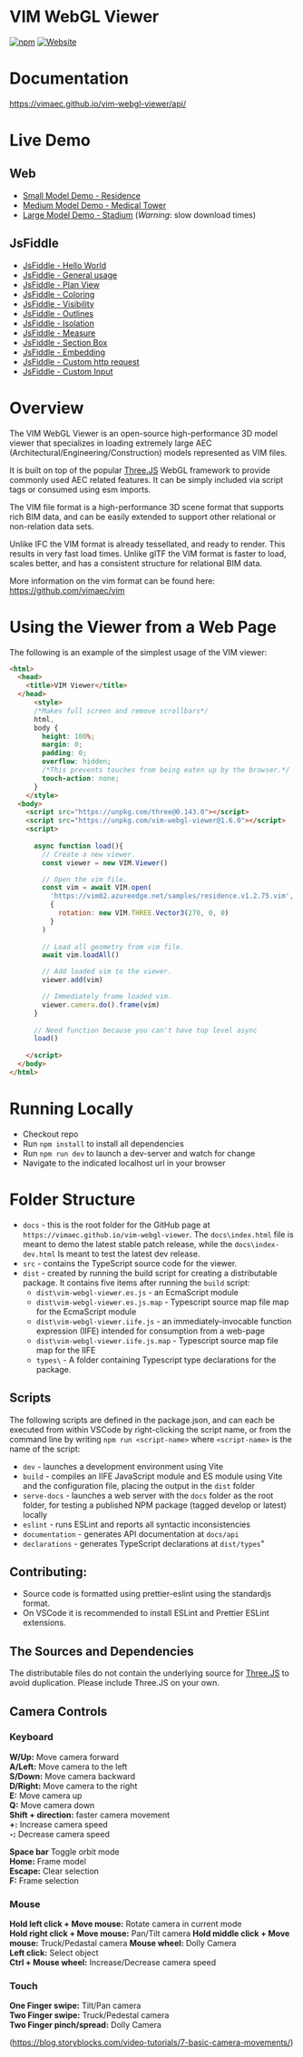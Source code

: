 # VIM WebGL Viewer

[![npm](https://img.shields.io/npm/v/vim-webgl-viewer)](https://npmjs.com/package/vim-webgl-viewer)
[![Website](https://img.shields.io/website?url=https%3A%2F%2Fvimaec.github.io%2Fvim-webgl-viewer)](https://vimaec.github.io/vim-webgl-viewer/)

# Documentation

https://vimaec.github.io/vim-webgl-viewer/api/

# Live Demo

## Web
- [Small Model Demo - Residence](https://vimaec.github.io/vim-webgl-viewer)
- [Medium Model Demo - Medical Tower](https://vimaec.github.io/vim-webgl-viewer?vim=https://vim02.azureedge.net/samples/skanska.vim)
- [Large Model Demo - Stadium](https://vimaec.github.io/vim-webgl-viewer?vim=https://vim02.azureedge.net/samples/stadium.vim) (_Warning_: slow download times)

## JsFiddle
- [JsFiddle - Hello World](https://jsfiddle.net/simon_vimaec/oym1L2ar/)
- [JsFiddle - General usage](https://jsfiddle.net/simon_vimaec/5hL06tvp/)
- [JsFiddle - Plan View](https://jsfiddle.net/simon_vimaec/hLp62f50/)
- [JsFiddle - Coloring](https://jsfiddle.net/simon_vimaec/pcLdzvne/)
- [JsFiddle - Visibility](https://jsfiddle.net/simon_vimaec/j5uhyp7k)
- [JsFiddle - Outlines](https://jsfiddle.net/simon_vimaec/nfLsab8k/)
- [JsFiddle - Isolation](https://jsfiddle.net/simon_vimaec/amp65cb8/)
- [JsFiddle - Measure](https://jsfiddle.net/simon_vimaec/anLh63tv/)
- [JsFiddle - Section Box](https://jsfiddle.net/simon_vimaec/ryeu9L40/)
- [JsFiddle - Embedding](https://jsfiddle.net/simon_vimaec/wd4zr6hq)
- [JsFiddle - Custom http request](https://jsfiddle.net/simon_vimaec/k5jn9sd8/)
- [JsFiddle - Custom Input](https://jsfiddle.net/simon_vimaec/ow82jmLv/)


# Overview

The VIM WebGL Viewer is an open-source high-performance 3D model viewer that specializes
in loading extremely large AEC (Architectural/Engineering/Construction)
models represented as VIM files.

It is built on top of the popular [Three.JS](https://threejs.org) WebGL framework to provide commonly used AEC related features.
It can be simply included via script tags or consumed using esm imports.

The VIM file format is a high-performance 3D scene format that supports rich BIM data, and can be easily extended to support
other relational or non-relation data sets.

Unlike IFC the VIM format is already tessellated, and ready to render. This results in very fast load times. Unlike glTF the VIM format is faster to load, scales better, and has a consistent structure for relational BIM data.

More information on the vim format can be found here: https://github.com/vimaec/vim

# Using the Viewer from a Web Page

The following is an example of the simplest usage of the VIM viewer:

```html
<html>
  <head>
    <title>VIM Viewer</title>
  </head>
      <style>
      /*Makes full screen and remove scrollbars*/
      html,
      body {
        height: 100%;
        margin: 0;
        padding: 0;
        overflow: hidden;
        /*This prevents touches from being eaten up by the browser.*/
        touch-action: none;
      }
    </style>
  <body>
    <script src="https://unpkg.com/three@0.143.0"></script>
    <script src="https://unpkg.com/vim-webgl-viewer@1.6.0"></script>
    <script>
    
      async function load(){
        // Create a new viewer. 
        const viewer = new VIM.Viewer()

        // Open the vim file.
        const vim = await VIM.open(
          'https://vim02.azureedge.net/samples/residence.v1.2.75.vim',
          {
            rotation: new VIM.THREE.Vector3(270, 0, 0)
          }     
        )
          
        // Load all geometry from vim file.
        await vim.loadAll()

        // Add loaded vim to the viewer.
        viewer.add(vim)

        // Immediately frame loaded vim.
        viewer.camera.do().frame(vim)
      }
      
      // Need function because you can't have top level async
      load()
      
    </script>
  </body>
</html>

```

# Running Locally

- Checkout repo
- Run `npm install` to install all dependencies
- Run `npm run dev` to launch a dev-server and watch for change
- Navigate to the indicated localhost url in your browser

# Folder Structure

- `docs` - this is the root folder for the GitHub page at `https://vimaec.github.io/vim-webgl-viewer`. The `docs\index.html` file is meant to demo the latest stable patch release, while the `docs\index-dev.html` Is meant to test the latest dev release.
- `src` - contains the TypeScript source code for the viewer.
- `dist` - created by running the build script for creating a
  distributable package. It contains five items after running the `build` script:
  - `dist\vim-webgl-viewer.es.js` - an EcmaScript module
  - `dist\vim-webgl-viewer.es.js.map` - Typescript source map file map for the EcmaScript module
  - `dist\vim-webgl-viewer.iife.js` - an immediately-invocable function expression (IIFE) intended for consumption from a web-page
  - `dist\vim-webgl-viewer.iife.js.map` - Typescript source map file map for the IIFE
  - `types\` - A folder containing Typescript type declarations for the package.

## Scripts

The following scripts are defined in the package.json, and can each be executed from within VSCode by right-clicking the script name, or from the command line by writing `npm run <script-name>` where `<script-name>` is the name of the script:

- `dev` - launches a development environment using Vite
- `build` - compiles an IIFE JavaScript module and ES module using Vite and the configuration file, placing the output in the `dist` folder
- `serve-docs` - launches a web server with the `docs` folder as the root folder, for testing a published NPM package (tagged develop or latest) locally
- `eslint` - runs ESLint and reports all syntactic inconsistencies
- `documentation` - generates API documentation at `docs/api`
- `declarations` - generates TypeScript declarations at `dist/types`"

## Contributing:

- Source code is formatted using prettier-eslint using the standardjs format.
- On VSCode it is recommended to install ESLint and Prettier ESLint extensions.

## The Sources and Dependencies

The distributable files do not contain the underlying source for [Three.JS](https://threejs.org) to avoid duplication. Please include Three.JS on your own.

## Camera Controls

### Keyboard

**W/Up:** Move camera forward  
**A/Left:** Move camera to the left  
**S/Down:** Move camera backward  
**D/Right:** Move camera to the right  
**E:** Move camera up  
**Q:** Move camera down  
**Shift + direction:** faster camera movement  
**+:** Increase camera speed  
**-:** Decrease camera speed

**Space bar** Toggle orbit mode  
**Home:** Frame model  
**Escape:** Clear selection  
**F:** Frame selection

### Mouse

**Hold left click + Move mouse:** Rotate camera in current mode  
**Hold right click + Move mouse:** Pan/Tilt camera
**Hold middle click + Move mouse:** Truck/Pedastal camera
**Mouse wheel:** Dolly Camera  
**Left click:** Select object  
**Ctrl + Mouse wheel:** Increase/Decrease camera speed

### Touch

**One Finger swipe:** Tilt/Pan camera  
**Two Finger swipe:** Truck/Pedestal camera  
**Two Finger pinch/spread:** Dolly Camera

(https://blog.storyblocks.com/video-tutorials/7-basic-camera-movements/)

